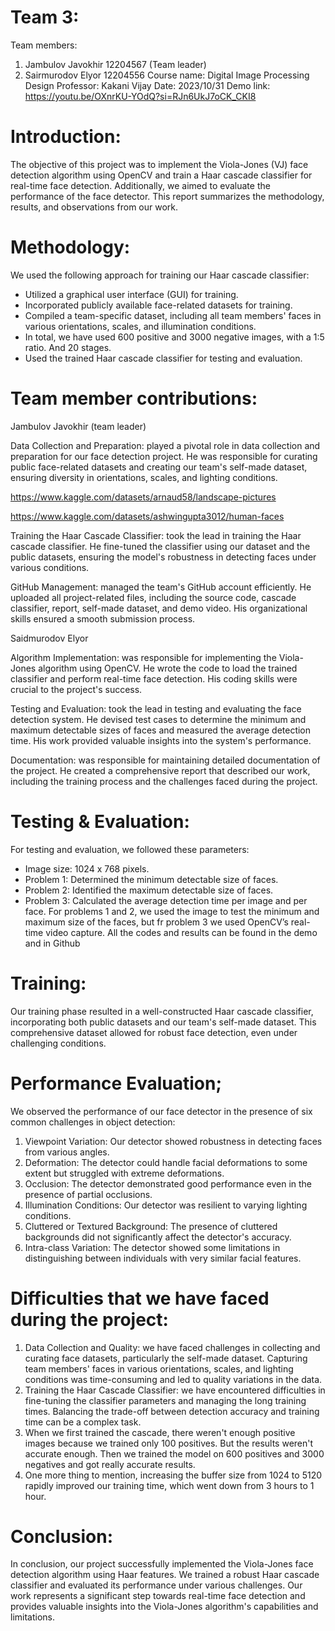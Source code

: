 # Team 3:
Team members:
1) Jambulov Javokhir 12204567 (Team leader)
2) Sairmurodov Elyor 12204556
Course name: Digital Image Processing Design
Professor: Kakani Vijay Date: 2023/10/31
Demo link: https://youtu.be/OXnrKU-YOdQ?si=RJn6UkJ7oCK_CKI8


# Introduction:
The objective of this project was to implement the Viola-Jones (VJ) face detection algorithm using
OpenCV and train a Haar cascade classifier for real-time face detection. Additionally, we aimed to
evaluate the performance of the face detector. This report summarizes the methodology, results, and
observations from our work.


# Methodology:
We used the following approach for training our Haar cascade classifier:
- Utilized a graphical user interface (GUI) for training.
- Incorporated publicly available face-related datasets for training.
- Compiled a team-specific dataset, including all team members' faces in various orientations, scales, and
illumination conditions.
- In total, we have used 600 positive and 3000 negative images, with a 1:5 ratio. And 20 stages.
- Used the trained Haar cascade classifier for testing and evaluation.
  
# Team member contributions:

Jambulov Javokhir (team leader)

Data Collection and Preparation: played a pivotal role in data collection and preparation for our face
detection project. He was responsible for curating public face-related datasets and creating our team's
self-made dataset, ensuring diversity in orientations, scales, and lighting conditions.

https://www.kaggle.com/datasets/arnaud58/landscape-pictures

https://www.kaggle.com/datasets/ashwingupta3012/human-faces

Training the Haar Cascade Classifier: took the lead in training the Haar cascade classifier. He fine-tuned
the classifier using our dataset and the public datasets, ensuring the model's robustness in detecting
faces under various conditions.

GitHub Management: managed the team's GitHub account efficiently. He uploaded all project-related
files, including the source code, cascade classifier, report, self-made dataset, and demo video. His
organizational skills ensured a smooth submission process.

Saidmurodov Elyor

Algorithm Implementation: was responsible for implementing the Viola-Jones algorithm using OpenCV.
He wrote the code to load the trained classifier and perform real-time face detection. His coding skills
were crucial to the project's success.

Testing and Evaluation: took the lead in testing and evaluating the face detection system. He devised test
cases to determine the minimum and maximum detectable sizes of faces and measured the average
detection time. His work provided valuable insights into the system's performance.

Documentation: was responsible for maintaining detailed documentation of the project. He created a
comprehensive report that described our work, including the training process and the challenges faced
during the project.

# Testing & Evaluation:

For testing and evaluation, we followed these parameters:
- Image size: 1024 x 768 pixels.
- Problem 1: Determined the minimum detectable size of faces.
- Problem 2: Identified the maximum detectable size of faces.
- Problem 3: Calculated the average detection time per image and per face.
For problems 1 and 2, we used the image to test the minimum and maximum size of the faces, but fr
problem 3 we used OpenCV’s real-time video capture. All the codes and results can be found in the
demo and in Github

# Training:
Our training phase resulted in a well-constructed Haar cascade classifier, incorporating both public
datasets and our team's self-made dataset. This comprehensive dataset allowed for robust face
detection, even under challenging conditions.

# Performance Evaluation;
We observed the performance of our face detector in the presence of six common challenges in object
detection:
1. Viewpoint Variation: Our detector showed robustness in detecting faces from various angles.
2. Deformation: The detector could handle facial deformations to some extent but struggled with
extreme deformations.
3. Occlusion: The detector demonstrated good performance even in the presence of partial occlusions.
4. Illumination Conditions: Our detector was resilient to varying lighting conditions.
5. Cluttered or Textured Background: The presence of cluttered backgrounds did not significantly affect
the detector's accuracy.
6. Intra-class Variation: The detector showed some limitations in distinguishing between individuals with
very similar facial features.

# Difficulties that we have faced during the project:
1) Data Collection and Quality: we have faced challenges in collecting and curating face datasets,
particularly the self-made dataset. Capturing team members' faces in various orientations,
scales, and lighting conditions was time-consuming and led to quality variations in the data.
2) Training the Haar Cascade Classifier: we have encountered difficulties in fine-tuning the classifier
parameters and managing the long training times. Balancing the trade-off between detection
accuracy and training time can be a complex task.
3) When we first trained the cascade, there weren't enough positive images because we trained
only 100 positives. But the results weren't accurate enough. Then we trained the model on 600
positives and 3000 negatives and got really accurate results.
4) One more thing to mention, increasing the buffer size from 1024 to 5120 rapidly improved our
training time, which went down from 3 hours to 1 hour.

# Conclusion:
In conclusion, our project successfully implemented the Viola-Jones face detection algorithm using Haar
features. We trained a robust Haar cascade classifier and evaluated its performance under various
challenges. Our work represents a significant step towards real-time face detection and provides
valuable insights into the Viola-Jones algorithm's capabilities and limitations.
